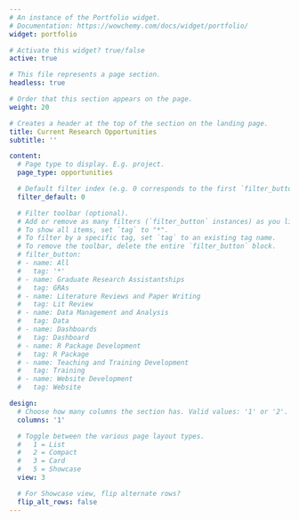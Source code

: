 ```yaml
---
# An instance of the Portfolio widget.
# Documentation: https://wowchemy.com/docs/widget/portfolio/
widget: portfolio

# Activate this widget? true/false
active: true

# This file represents a page section.
headless: true

# Order that this section appears on the page.
weight: 20

# Creates a header at the top of the section on the landing page.
title: Current Research Opportunities
subtitle: ''

content:
  # Page type to display. E.g. project.
  page_type: opportunities

  # Default filter index (e.g. 0 corresponds to the first `filter_button` instance below).
  filter_default: 0

  # Filter toolbar (optional).
  # Add or remove as many filters (`filter_button` instances) as you like.
  # To show all items, set `tag` to "*".
  # To filter by a specific tag, set `tag` to an existing tag name.
  # To remove the toolbar, delete the entire `filter_button` block.
  # filter_button:
  # - name: All
  #   tag: '*'
  # - name: Graduate Research Assistantships
  #   tag: GRAs
  # - name: Literature Reviews and Paper Writing
  #   tag: Lit Review
  # - name: Data Management and Analysis
  #   tag: Data
  # - name: Dashboards
  #   tag: Dashboard
  # - name: R Package Development
  #   tag: R Package
  # - name: Teaching and Training Development
  #   tag: Training
  # - name: Website Development
  #   tag: Website

design:
  # Choose how many columns the section has. Valid values: '1' or '2'.
  columns: '1'

  # Toggle between the various page layout types.
  #   1 = List
  #   2 = Compact
  #   3 = Card
  #   5 = Showcase
  view: 3

  # For Showcase view, flip alternate rows?
  flip_alt_rows: false
---
```

